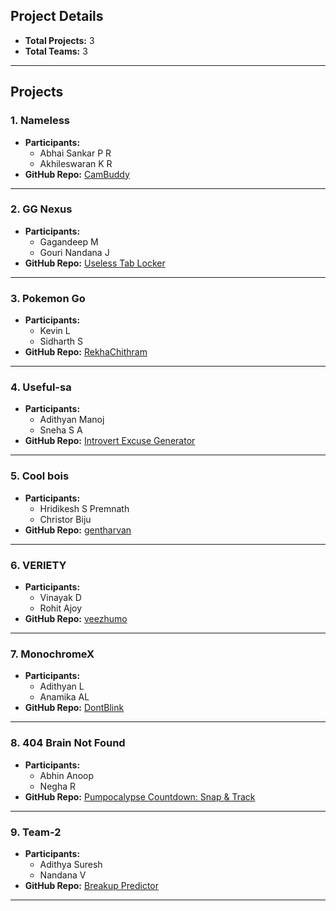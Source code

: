 ## **Project Details**
- **Total Projects:** 3  
- **Total Teams:** 3  
---
## **Projects**
### 1. **Nameless**
- **Participants:**
  - Abhai Sankar P R  
  - Akhileswaran K R  
- **GitHub Repo:** [CamBuddy](https://github.com/Akhileswaran-K-R/useless_project_temp)

---

### 2. **GG Nexus**
- **Participants:**
  - Gagandeep M  
  - Gouri Nandana J  
- **GitHub Repo:** [Useless Tab Locker](https://github.com/Gagan004tech/useless_project_temp)
---

### 3. **Pokemon Go**
- **Participants:**
  - Kevin L 
  - Sidharth S  
- **GitHub Repo:** [RekhaChithram](https://github.com/Blackeye6941/RekhaChithram)
---
### 4. **Useful-sa**
- **Participants:**
  - Adithyan Manoj 
  - Sneha S A
- **GitHub Repo:** [Introvert Excuse Generator](https://github.com/adithyan-manoj/Introvert_excuse_generator.git)
---
### 5. **Cool bois**
- **Participants:**
  - Hridikesh S Premnath 
  - Christor Biju
- **GitHub Repo:** [gentharvan](https://github.com/rosyhelios/useless_project_gentharvan)
---
### 6. **VERIETY**
- **Participants:**
  - Vinayak D 
  - Rohit Ajoy
- **GitHub Repo:** [veezhumo](https://github.com/nerdemon/useless_project_temp)
---
### 7. **MonochromeX**
- **Participants:**
  - Adithyan L 
  - Anamika AL
- **GitHub Repo:** [DontBlink](https://github.com/carbonite13/dontblink)
---
### 8. **404 Brain Not Found**
- **Participants:**
  - Abhin Anoop
  - Negha R
- **GitHub Repo:** [Pumpocalypse Countdown: Snap & Track](https://github.com/NullPioneer/useless_project_temp.git)
---
### 9. **Team-2**
- **Participants:**
  - Adithya Suresh
  - Nandana V
- **GitHub Repo:** [Breakup Predictor](https://github.com/Adithya880/useless_project_temp)
---



